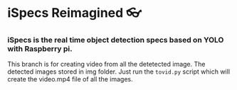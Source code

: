 # iSpecs Reimagined 👓

### iSpecs is the real time object detection specs based on YOLO with Raspberry pi.

This branch is for creating video from all the detetected image. The detected images stored in img folder. Just run the `tovid.py` script which will create the video.mp4 file of all the images. 
